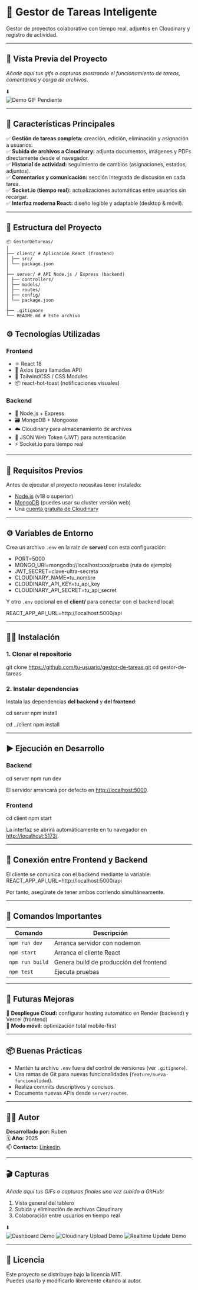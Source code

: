 # 🧠 Gestor de Tareas Inteligente  
Gestor de proyectos colaborativo con tiempo real, adjuntos en Cloudinary y registro de actividad.

---

## 📸 Vista Previa del Proyecto

_Añade aquí tus gifs o capturas mostrando el funcionamiento de tareas, comentarios y carga de archivos._

⬇️  
![Demo GIF Pendiente](ruta/a/tu/demo.gif)

---

## 🚀 Características Principales

✅ **Gestión de tareas completa:** creación, edición, eliminación y asignación a usuarios.  
✅ **Subida de archivos a Cloudinary:** adjunta documentos, imágenes y PDFs directamente desde el navegador.  
✅ **Historial de actividad:** seguimiento de cambios (asignaciones, estados, adjuntos).  
✅ **Comentarios y comunicación:** sección integrada de discusión en cada tarea.  
✅ **Socket.io (tiempo real):** actualizaciones automáticas entre usuarios sin recargar.  
✅ **Interfaz moderna React:** diseño legible y adaptable (desktop & móvil).  

---

## 🧩 Estructura del Proyecto
```
📦 GestorDeTareas/
│
├── client/ # Aplicación React (frontend)
│ ├── src/
│ └── package.json
│
├── server/ # API Node.js / Express (backend)
│ ├── controllers/
│ ├── models/
│ ├── routes/
│ ├── config/
│ └── package.json
│
├── .gitignore
└── README.md # Este archivo
```


## ⚙️ Tecnologías Utilizadas

### **Frontend**
- ⚛️ React 18  
- 🔄 Axios (para llamadas API)  
- 💅 TailwindCSS / CSS Modules  
- 📦 react-hot-toast (notificaciones visuales)  

### **Backend**
- 🧩 Node.js + Express  
- 🗃️ MongoDB + Mongoose  
- ☁️ Cloudinary para almacenamiento de archivos  
- 🔐 JSON Web Token (JWT) para autenticación  
- ⚡ Socket.io para tiempo real  

---

## 🧠 Requisitos Previos

Antes de ejecutar el proyecto necesitas tener instalado:

- [Node.js](https://nodejs.org/) (v18 o superior)
- [MongoDB](https://www.mongodb.com/try/download/community) (puedes usar su cluster versión web)
- Una [cuenta gratuita de Cloudinary](https://cloudinary.com/)

---

## ⚙️ Variables de Entorno

Crea un archivo `.env` en la raíz de **server/** con esta configuración:

- PORT=5000
- MONGO_URI=mongodb://localhost:xxx/prueba (ruta de ejemplo)
- JWT_SECRET=clave-ultra-secreta
- CLOUDINARY_NAME=tu_nombre
- CLOUDINARY_API_KEY=tu_api_key
- CLOUDINARY_API_SECRET=tu_api_secret



Y otro `.env` opcional en el **client/** para conectar con el backend local:

REACT_APP_API_URL=http://localhost:5000/api



---

## 🧑‍💻 Instalación

### **1. Clonar el repositorio**

git clone https://github.com/tu-usuario/gestor-de-tareas.git
cd gestor-de-tareas



### **2. Instalar dependencias**

Instala las dependencias **del backend** y **del frontend**:

cd server
npm install

cd ../client
npm install



---

## ▶️ Ejecución en Desarrollo

### **Backend**
cd server
npm run dev


El servidor arrancará por defecto en [http://localhost:5000](http://localhost:5000).

### **Frontend**
cd client
npm start


La interfaz se abrirá automáticamente en tu navegador en [http://localhost:5173/](http://localhost:5173/).

---

## 🔗 Conexión entre Frontend y Backend

El cliente se comunica con el backend mediante la variable:
REACT_APP_API_URL=http://localhost:5000/api


Por tanto, asegúrate de tener ambos corriendo simultáneamente.

---

## 🧮 Comandos Importantes

| Comando                | Descripción                         |
| ---------------------- | ----------------------------------- |
| `npm run dev`          | Arranca servidor con nodemon        |
| `npm start`            | Arranca el cliente React            |
| `npm run build`        | Genera build de producción del frontend |
| `npm test`             | Ejecuta pruebas                     |

---

## 🔧 Futuras Mejoras

🧩 **Despliegue Cloud:** configurar hosting automático en Render (backend) y Vercel (frontend)  
📱 **Modo móvil:** optimización total mobile-first  


---

## 📦 Buenas Prácticas

- Mantén tu archivo `.env` fuera del control de versiones (ver `.gitignore`).  
- Usa ramas de Git para nuevas funcionalidades (`feature/nueva-funcionalidad`).  
- Realiza commits descriptivos y concisos.  
- Documenta nuevas APIs desde `server/routes`.

---

## 👩‍💻 Autor

**Desarrollado por:** Ruben  
🗓️ **Año:** 2025  
📫 **Contacto:**  [Linkedin](https://www.linkedin.com/in/rubendim/).





---

## 🎬 Capturas

_Añade aquí tus GIFs o capturas finales una vez subido a GitHub:_

1. Vista general del tablero  
2. Subida y eliminación de archivos Cloudinary  
3. Colaboración entre usuarios en tiempo real  

⬇️  
![Dashboard Demo](ruta/a/dashboard.gif)
![Cloudinary Upload Demo](ruta/a/subida.gif)
![Realtime Update Demo](ruta/a/realtime.gif)

---

## 🧭 Licencia

Este proyecto se distribuye bajo la licencia MIT.  
Puedes usarlo y modificarlo libremente citando al autor.